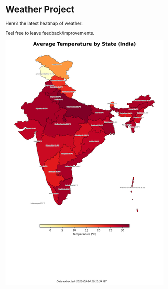 # Weather Project

Here’s the latest heatmap of weather:

Feel free to leave feedback/improvements.

![India Heatmap](docs/assets/india_heatmap.png?v=D37644)
